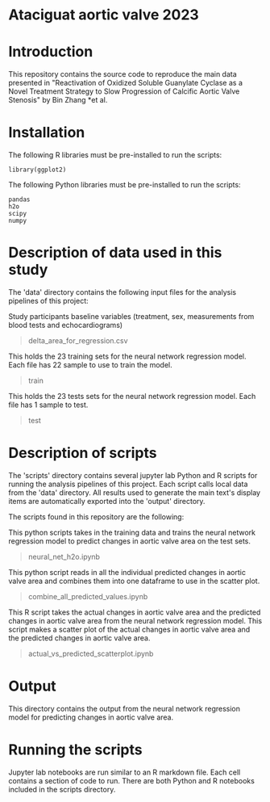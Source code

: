 Ataciguat aortic valve 2023
===================================================
# Introduction
This repository contains the source code to reproduce the main data presented in "Reactivation of Oxidized Soluble Guanylate Cyclase as a Novel Treatment Strategy to Slow Progression of Calcific Aortic Valve Stenosis" by Bin Zhang *et al.

# Installation

The following R libraries must be pre-installed to run the scripts:

```
library(ggplot2)
```

The following Python libraries must be pre-installed to run the scripts:
```
pandas
h2o
scipy
numpy
```



# Description of data used in this study

The 'data' directory contains the following input files for the analysis pipelines of this project:


Study participants baseline variables (treatment, sex, measurements from blood tests and echocardiograms)

>delta_area_for_regression.csv

This holds the 23 training sets for the neural network regression model. Each file has 22 sample to use to train the model.

>train

This holds the 23 tests sets for the neural network regression model. Each file has 1 sample to test.

>test


# Description of scripts

The 'scripts' directory contains several jupyter lab Python and R scripts for running the analysis pipelines of this project. Each script calls local data from the 'data' directory. All results used to generate the main text's display items are automatically exported into the 'output' directory.

The scripts found in this repository are the following:

This python scripts takes in the training data and trains the neural network regression model to predict changes in aortic valve area on the test sets.

>neural_net_h2o.ipynb

This python script reads in all the individual predicted changes in aortic valve area and combines them into one dataframe to use in the scatter plot.


>combine_all_predicted_values.ipynb

This R script takes the actual changes in aortic valve area and the predicted changes in aortic valve area from the neural network regression model. This script makes a scatter plot of the actual changes in aortic valve area and the predicted changes in aortic valve area.

>actual_vs_predicted_scatterplot.ipynb


# Output

This directory contains the output from the neural network regression model for predicting changes in aortic valve area.

# Running the scripts

Jupyter lab notebooks are run similar to an R markdown file. Each cell contains a section of code to run. There are both Python and R notebooks included in the scripts directory.
